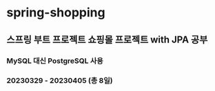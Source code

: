 # spring-shopping
## 스프링 부트 프로젝트 쇼핑몰 프로젝트 with JPA 공부
### MySQL 대신 PostgreSQL 사용
### 20230329 - 20230405 (총 8일)

